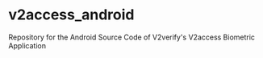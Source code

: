 # v2access_android
Repository for the Android Source Code of V2verify's V2access Biometric Application

